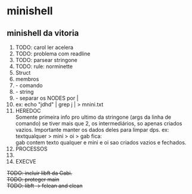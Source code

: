 # minishell
## minishell da vitoria

<ol>
  <li>TODO: carol ler acelera</li>
  <li>TODO: problema com readline</li>
  <li>TODO: parsear stringone</li>
  <li>TODO: rule: norminette</li>
 
  <li>Struct </li>
  <li>membros </li>
  <li> - comando </li>
  <li> - string </li>
  <li> - separar os NODES por | </li>
  <li> ex: echo "jdhd" | grep j | > mnini.txt </li>

  <li> HEREDOC </li>
    Somente primeira info pro ultimo da stringone (args da linha de comando)
    se tiver mais que 2, os intermediários, so apenas criados vazios. Importante manter os dados deles para limpar dps.
    ex: textqualquer > mini > oi > gab
    fica: <br>
gab contem texto qualquer
e mini e oi sao criados vazios e fechados.
<br>

  <li> PROCESSOS </li>
  <li>  </li>

  <li> EXECVE </li>

  


</ol>

~~TODO: incluir libft da Gabi.~~ <br>
~~TODO: proteger main~~ <br>
~~TODO: libft -> fclean and clean~~ <br>